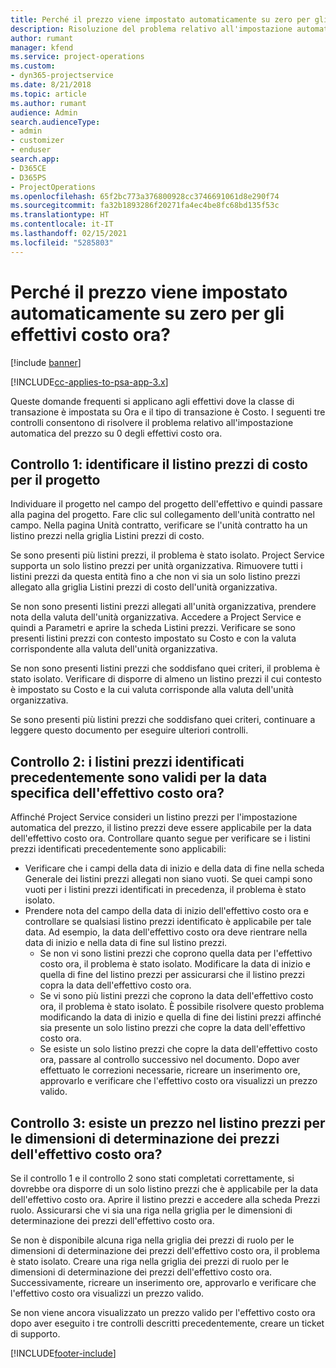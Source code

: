 ```yaml
---
title: Perché il prezzo viene impostato automaticamente su zero per gli effettivi costo ora?
description: Risoluzione del problema relativo all'impostazione automatica su zero del prezzo per gli effettivi costo ora.
author: rumant
manager: kfend
ms.service: project-operations
ms.custom:
- dyn365-projectservice
ms.date: 8/21/2018
ms.topic: article
ms.author: rumant
audience: Admin
search.audienceType:
- admin
- customizer
- enduser
search.app:
- D365CE
- D365PS
- ProjectOperations
ms.openlocfilehash: 65f2bc773a376800928cc3746691061d8e290f74
ms.sourcegitcommit: fa32b1893286f20271fa4ec4be8fc68bd135f53c
ms.translationtype: HT
ms.contentlocale: it-IT
ms.lasthandoff: 02/15/2021
ms.locfileid: "5285803"
---
```

# <a name="why-is-the-price-defaulting-to-zero-on-time-cost-actuals"></a>Perché il prezzo viene impostato automaticamente su zero per gli effettivi costo ora?

[!include [banner](../includes/psa-now-project-operations.md)]

[!INCLUDE[cc-applies-to-psa-app-3.x](../includes/cc-applies-to-psa-app-3x.md)]

Queste domande frequenti si applicano agli effettivi dove la classe di transazione è impostata su Ora e il tipo di transazione è Costo. I seguenti tre controlli consentono di risolvere il problema relativo all'impostazione automatica del prezzo su 0 degli effettivi costo ora.
 
## <a name="check-1-identify-the-cost-price-list-for-the-project"></a>Controllo 1: identificare il listino prezzi di costo per il progetto

Individuare il progetto nel campo del progetto dell'effettivo e quindi passare alla pagina del progetto. Fare clic sul collegamento dell'unità contratto nel campo. Nella pagina Unità contratto, verificare se l'unità contratto ha un listino prezzi nella griglia Listini prezzi di costo.

Se sono presenti più listini prezzi, il problema è stato isolato. Project Service supporta un solo listino prezzi per unità organizzativa. Rimuovere tutti i listini prezzi da questa entità fino a che non vi sia un solo listino prezzi allegato alla griglia Listini prezzi di costo dell'unità organizzativa.

Se non sono presenti listini prezzi allegati all'unità organizzativa, prendere nota della valuta dell'unità organizzativa. Accedere a Project Service e quindi a Parametri e aprire la scheda Listini prezzi. Verificare se sono presenti listini prezzi con contesto impostato su Costo e con la valuta corrispondente alla valuta dell'unità organizzativa.
 
Se non sono presenti listini prezzi che soddisfano quei criteri, il problema è stato isolato. Verificare di disporre di almeno un listino prezzi il cui contesto è impostato su Costo e la cui valuta corrisponde alla valuta dell'unità organizzativa.

Se sono presenti più listini prezzi che soddisfano quei criteri, continuare a leggere questo documento per eseguire ulteriori controlli.

## <a name="check-2-are-any-of-the-price-lists-identified-above-valid-for-the-specific-date-of-the-time-cost-actual"></a>Controllo 2: i listini prezzi identificati precedentemente sono validi per la data specifica dell'effettivo costo ora?

Affinché Project Service consideri un listino prezzi per l'impostazione automatica del prezzo, il listino prezzi deve essere applicabile per la data dell'effettivo costo ora. Controllare quanto segue per verificare se i listini prezzi identificati precedentemente sono applicabili:

- Verificare che i campi della data di inizio e della data di fine nella scheda Generale dei listini prezzi allegati non siano vuoti. Se quei campi sono vuoti per i listini prezzi identificati in precedenza, il problema è stato isolato. 
- Prendere nota del campo della data di inizio dell'effettivo costo ora e controllare se qualsiasi listino prezzi identificato è applicabile per tale data. Ad esempio, la data dell'effettivo costo ora deve rientrare nella data di inizio e nella data di fine sul listino prezzi. 
    - Se non vi sono listini prezzi che coprono quella data per l'effettivo costo ora, il problema è stato isolato. Modificare la data di inizio e quella di fine del listino prezzi per assicurarsi che il listino prezzi copra la data dell'effettivo costo ora. 
    - Se vi sono più listini prezzi che coprono la data dell'effettivo costo ora, il problema è stato isolato. È possibile risolvere questo problema modificando la data di inizio e quella di fine dei listini prezzi affinché sia presente un solo listino prezzi che copre la data dell'effettivo costo ora. 
    - Se esiste un solo listino prezzi che copre la data dell'effettivo costo ora, passare al controllo successivo nel documento.
Dopo aver effettuato le correzioni necessarie, ricreare un inserimento ore, approvarlo e verificare che l'effettivo costo ora visualizzi un prezzo valido.

## <a name="check-3-is-there-a-price-in-the-price-list-for-the-pricing-dimensions-on-the-time-cost-actual"></a>Controllo 3: esiste un prezzo nel listino prezzi per le dimensioni di determinazione dei prezzi dell'effettivo costo ora?

Se il controllo 1 e il controllo 2 sono stati completati correttamente, si dovrebbe ora disporre di un solo listino prezzi che è applicabile per la data dell'effettivo costo ora. Aprire il listino prezzi e accedere alla scheda Prezzi ruolo. Assicurarsi che vi sia una riga nella griglia per le dimensioni di determinazione dei prezzi dell'effettivo costo ora.

Se non è disponibile alcuna riga nella griglia dei prezzi di ruolo per le dimensioni di determinazione dei prezzi dell'effettivo costo ora, il problema è stato isolato. Creare una riga nella griglia dei prezzi di ruolo per le dimensioni di determinazione dei prezzi dell'effettivo costo ora. Successivamente, ricreare un inserimento ore, approvarlo e verificare che l'effettivo costo ora visualizzi un prezzo valido.
 
Se non viene ancora visualizzato un prezzo valido per l'effettivo costo ora dopo aver eseguito i tre controlli descritti precedentemente, creare un ticket di supporto.





[!INCLUDE[footer-include](../includes/footer-banner.md)]